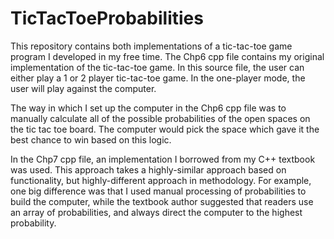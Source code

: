 # TicTacToeProbabilities

This repository contains both implementations of a tic-tac-toe game program I developed in my free time. The Chp6 cpp file contains my original implementation of the tic-tac-toe game. In this source file, the user can either play a 1 or 2 player tic-tac-toe game. In the one-player mode, the user will play against the computer. 

The way in which I set up the computer in the Chp6 cpp file was to manually calculate all of the possible probabilities of the open spaces on the tic tac toe board. The computer would pick the space which gave it the best chance to win based on this logic. 

In the Chp7 cpp file, an implementation I borrowed from my C++ textbook was used. This approach takes a highly-similar approach based on functionality, but highly-different approach in methodology. For example, one big difference was that I used manual processing of probabilities to build the computer, while the textbook author suggested that readers use an array of probabilities, and always direct the computer to the highest probability. 
